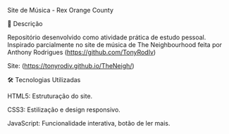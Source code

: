 Site de Música - Rex Orange County

📝 Descrição

Repositório desenvolvido como atividade prática de estudo pessoal. Inspirado parcialmente no site de música de The Neighbourhood feita por Anthony Rodrigues (https://github.com/TonyRodIv)

Site: (https://tonyrodiv.github.io/TheNeigh/)

🛠️ Tecnologias Utilizadas

HTML5: Estruturação do site.

CSS3: Estilização e design responsivo.

JavaScript: Funcionalidade interativa, botão de ler mais.
